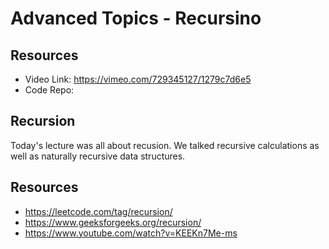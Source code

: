 # Advanced Topics - Recursino

## Resources

 - Video Link: https://vimeo.com/729345127/1279c7d6e5
 - Code Repo: 

## Recursion

Today's lecture was all about recusion.  We talked recursive calculations as well as naturally recursive data structures.

 ## Resources

  - https://leetcode.com/tag/recursion/
  - https://www.geeksforgeeks.org/recursion/
  - https://www.youtube.com/watch?v=KEEKn7Me-ms
